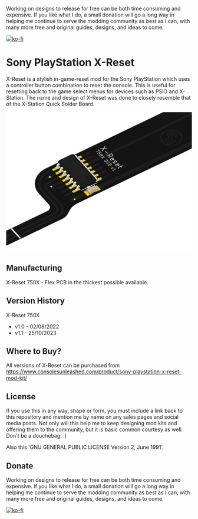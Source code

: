 Working on designs to release for free can be both time consuming and expensive. If you like what I do, a small donation will go a long way in helping me continue to serve the modding community as best as I can, with many more free and original guides, designs, and ideas to come.

[![ko-fi](https://ko-fi.com/img/githubbutton_sm.svg)](https://ko-fi.com/C0C7NK7XO)

# Sony PlayStation X-Reset

X-Reset is a stylish in-game-reset mod for the Sony PlayStation which uses a controller button combination to reset the console. This is useful for resetting back to the game select menus for devices such as PSIO and X-Station. The name and design of X-Reset was done to closely resemble that of the X-Station Quick Solder Board.

![My Image](main.png)

## Manufacturing

X-Reset 750X - Flex PCB in the thickest possible available.

## Version History

X-Reset 750X
- v1.0 - 02/08/2022
- v1.1 - 25/10/2023

## Where to Buy?

All versions of X-Reset can be purchased from https://www.consolesunleashed.com/product/sony-playstation-x-reset-mod-kit/

## License

If you use this in any way, shape or form, you must include a link back to this repository and mention me by name on any sales pages and social media posts. Not only will this help me to keep designing mod kits and offering them to the community, but it is basic common courtesy as well. Don't be a douchebag. :)

Also this 'GNU GENERAL PUBLIC LICENSE Version 2, June 1991'.

## Donate

Working on designs to release for free can be both time consuming and expensive. If you like what I do, a small donation will go a long way in helping me continue to serve the modding community as best as I can, with many more free and original guides, designs, and ideas to come.

[![ko-fi](https://ko-fi.com/img/githubbutton_sm.svg)](https://ko-fi.com/C0C7NK7XO)

